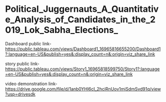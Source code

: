 # Political_Juggernauts_A_Quantitative_Analysis_of_Candidates_in_the_2019_Lok_Sabha_Elections_


Dashboard public link-https://public.tableau.com/views/Dashboard1_16965816655200/Dashboard1?:language=en-US&publish=yes&:display_count=n&:origin=viz_share_link

story public link-https://public.tableau.com/views/Story1_16965818599750/Story1?:language=en-US&publish=yes&:display_count=n&:origin=viz_share_link

video demonstration link-https://drive.google.com/file/d/1anb0YHl6cI_2hciRnUov1mjSdmSvd91q/view?usp=drivesdk
